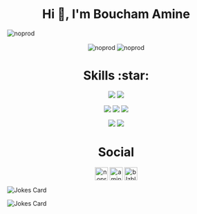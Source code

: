 
<h1 align="center">Hi 👋, I'm Boucham Amine</h1>
<p align="left"> <img src="https://komarev.com/ghpvc/?username=noprod" alt="noprod" /> </p>

<p align="center"><img align="center" src="https://github-readme-stats.vercel.app/api?username=NOPROD&count_private=true&include_all_commits=true&show_icons=true&theme=tokyonight" alt="noprod" /> <img align="center" src="https://github-readme-stats.vercel.app/api/top-langs/?username=noprod&layout=compact&hide=html&theme=tokyonight" alt="noprod" /></p>

<h1 align="center">Skills :star:</h1>

<p align="center"> <img src="https://img.shields.io/badge/JavaScript-⭐⭐⭐⭐⭐-informational?style=flat&logoColor=white&color=34ebeb&logo=data:image/svg%2bxml;base64,"/> <img src="https://img.shields.io/badge/TypeScript-⭐⭐⭐⭐⭐-informational?style=flat&logoColor=white&color=34ebeb&logo=data:image/svg%2bxml;base64,"/></p>

<p align="center"> <img src="https://img.shields.io/badge/Angular-⭐⭐⭐⭐⭐-informational?style=flat&logoColor=white&color=2bbc8a&logo=data:image/svg%2bxml;base64,"/> <img src="https://img.shields.io/badge/VueJs-⭐⭐⭐⭐⭐-informational?style=flat&logoColor=white&color=2bbc8a&logo=data:image/svg%2bxml;base64,)"/> <img src="https://img.shields.io/badge/Java-⭐⭐⭐-informational?style=flat&logo=data:image/svg%2bxml;base64,"/></p>

<p align="center"> <img src="https://img.shields.io/badge/NodeJS-⭐⭐⭐⭐⭐-informational?style=flat&logo=data:image/svg%2bxml;base64,"/> <img src="https://img.shields.io/badge/Kotlin-⭐⭐⭐⭐-informational?style=flat&logo=data:image/svg%2bxml;base64,"/> </p>

 <h1 align="center">Social</h1>
<p align="center">
<a href="https://codepen.io/noprod" target="blank"><img align="center" src="https://cdn.jsdelivr.net/npm/simple-icons@3.0.1/icons/codepen.svg" alt="noprod" height="30" width="30" /></a>
<a href="https://linkedin.com/in/amine-boucham" target="blank"><img align="center" src="https://cdn.jsdelivr.net/npm/simple-icons@3.0.1/icons/linkedin.svg" alt="amine-boucham" height="30" width="30" /></a>
<a href="https://www.youtube.com/channel/UCWATiwMlNxlbyGIuWBs__sQ" target="blank"><img align="center" src="https://cdn.jsdelivr.net/npm/simple-icons@3.0.1/icons/youtube.svg" alt="blzbla" height="30" width="30" /></a>
</p>

![Jokes Card](https://readme-jokes-fu94ykmpg.vercel.app/api)

<img src="https://readme-jokes-fu94ykmpg.vercel.app/api" alt="Jokes Card" />
